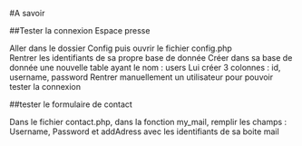 #A savoir  

##Tester la connexion Espace presse  

Aller dans le dossier Config puis ouvrir le fichier config.php  
Rentrer les identifiants de sa propre base de donnée
Créer dans sa base de donnée une nouvelle table ayant le nom : users
Lui créer 3 colonnes : id, username, password
Rentrer manuellement un utilisateur pour pouvoir tester la connexion  

##tester le formulaire de contact  

Dans le fichier contact.php, dans la fonction my_mail, remplir les champs : Username, Password et addAdress avec les identifiants de sa boite mail
